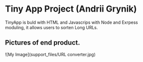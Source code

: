 # Tiny App Project (Andrii Grynik)

TinyApp is buld with HTML and Javascrips with Node and Exrpess moduling, it allows users to sorten  Long URLs. 


## Pictures of end product.

![My Image](support_files/URL converter.jpg)

